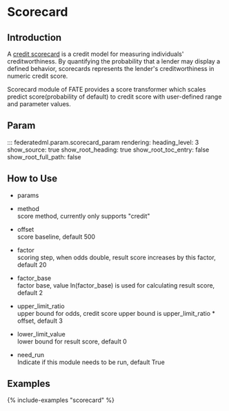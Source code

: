 # Scorecard

## Introduction

A [credit scorecard](https://en.wikipedia.org/wiki/Credit_scorecards) is
a credit model for measuring individuals' creditworthiness. By
quantifying the probability that a lender may display a defined
behavior, scorecards represents the lender's creditworthiness in numeric
credit score.

Scorecard module of FATE provides a score transformer which scales
predict score(probability of default) to credit score with user-defined
range and parameter values.

## Param

::: federatedml.param.scorecard_param
    rendering:
      heading_level: 3
      show_source: true
      show_root_heading: true
      show_root_toc_entry: false
      show_root_full_path: false


## How to Use

  - params

  - method  
    score method, currently only supports "credit"

  - offset  
    score baseline, default 500

  - factor  
    scoring step, when odds double, result score increases by this
    factor, default 20

  - factor\_base  
    factor base, value ln(factor\_base) is used for calculating result
    score, default 2

  - upper\_limit\_ratio  
    upper bound for odds, credit score upper bound is
    upper\_limit\_ratio \* offset, default 3

  - lower\_limit\_value  
    lower bound for result score, default 0

  - need\_run  
    Indicate if this module needs to be run, default True


## Examples

{% include-examples "scorecard" %}
